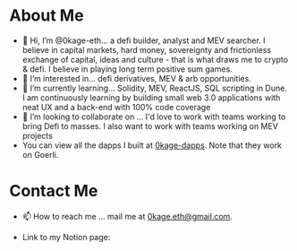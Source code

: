 # About Me
- 👋 Hi, I’m @0kage-eth... a defi builder, analyst and MEV searcher. I believe in capital markets, hard money, sovereignty and frictionless exchange of capital, ideas and culture - that is what draws me to crypto & defi. I believe in playing long term positive sum games.
- 👀 I’m interested in... defi derivatives, MEV & arb opportunities. 
- 🌱 I’m currently learning... Solidity, MEV, ReactJS, SQL scripting in Dune. I am continuously learning by building small web 3.0 applications with neat UX and a back-end with 100% code coverage 
- 💞️ I’m looking to collaborate on ... I'd love to work with teams working to bring Defi to masses. I also want to work with teams working on MEV projects 
- You can view all the dapps I built at [0kage-dapps](https://0kage-dapps.on.fleek.co/). Note that they work on Goerli.


# Contact Me
- 📫 How to reach me ... mail me at 0kage.eth@gmail.com. 



- Link to my Notion page: 




<!---
0kage-eth/0kage-eth is a ✨ special ✨ repository because its `README.md` (this file) appears on your GitHub profile.
You can click the Preview link to take a look at your changes.
--->
